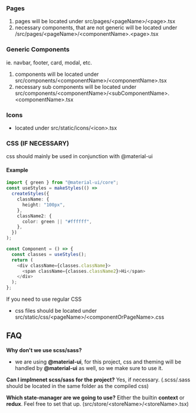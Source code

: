 ### Pages

1. pages will be located under src/pages/\<pageName>/\<page>.tsx
2. necessary components, that are not generic will be located under /src/pages/\<pageName>/\<componentName>.\<page>.tsx

### Generic Components

ie. navbar, footer, card, modal, etc.

1. components will be located under src/components/\<componentName>/\<componentName>.tsx
2. necessary sub components will be located under src/components/\<componentName>/\<subComponentName>.\<componentName>.tsx

### Icons

- located under src/static/icons/\<icon>.tsx

### CSS (**IF NECESSARY**)

css should mainly be used in conjunction with @material-ui

#### Example

```ts
import { green } from "@material-ui/core";
const useStyles = makeStyles(() =>
  createStyles({
    className: {
      height: "100px",
    },
    className2: {
      color: green || "#ffffff",
    },
  })
);

const Component = () => {
  const classes = useStyles();
  return (
    <div className={classes.className}>
      <span className={classes.className2}>Hi</span>
    </div>
  );
};
```

If you need to use regular CSS

- css files should be located under src/static/css/\<pageName>/\<componentOrPageName>.css

## FAQ

**Why don't we use scss/sass?**

- we are using **@material-ui**, for this project, css and theming will be handled by **@material-ui** as well, so we make sure to use it.

**Can I implmenet scss/sass for the project?**
Yes, if necessary. (.scss/.sass should be located in the same folder as the compiled css)

**Which state-manager are we going to use?**
Either the builtin **context** or **redux**. Feel free to set that up. (src/store/\<storeName>/\<storeName>.tsx)
